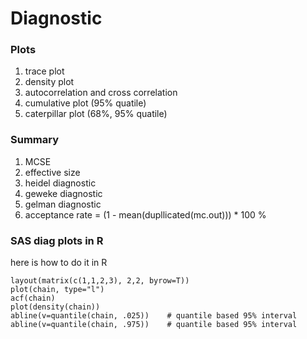 Diagnostic
=======================================

### Plots
1. trace plot
2. density plot
3. autocorrelation and cross correlation
4. cumulative plot (95% quatile)
5. caterpillar plot (68%, 95% quatile)

### Summary
1. MCSE
2. effective size
3. heidel diagnostic
4. geweke diagnostic
5. gelman diagnostic
6. acceptance rate = (1 - mean(dupllicated(mc.out))) * 100 %



### SAS diag plots in R
here is how to do it in R
```
layout(matrix(c(1,1,2,3), 2,2, byrow=T))
plot(chain, type="l")
acf(chain)
plot(density(chain))
abline(v=quantile(chain, .025))    # quantile based 95% interval
abline(v=quantile(chain, .975))    # quantile based 95% interval
```
